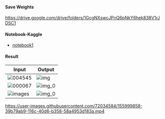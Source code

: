 #### Save Weights
https://drive.google.com/drive/folders/1GcgNXswcJPnQ6pNkY6hek838V1rJDSC1

#### Notebook-Kaggle 
* [notebook1](https://www.kaggle.com/acousticmusic/ai4theblind/notebook)

#### Result
|Input                                  |Output                                       |
|-------------------------------------- |---------------------------------------------|
|![004545](https://user-images.githubusercontent.com/72034584/155994827-c36db51b-b368-4628-9a61-b4e80db4b005.jpg)|![img](https://user-images.githubusercontent.com/72034584/156599512-3087476a-11a9-43ad-9ad4-d686f4f90991.jpg)|
|![000067](https://user-images.githubusercontent.com/72034584/155995173-f9a3c173-6238-46a5-885e-2288cff42cce.jpg)|![img_0](https://user-images.githubusercontent.com/72034584/155995195-153d694b-0650-4b8d-bf51-9c82d5d634f7.jpg)|
|![images](https://user-images.githubusercontent.com/72034584/155995323-b01695a7-dcc5-4ae0-a110-05f8a8f84712.jpg)|![img_0](https://user-images.githubusercontent.com/72034584/155995355-d20f2c33-4dfb-41d3-9904-112eec3e37d5.jpg)|

https://user-images.githubusercontent.com/72034584/155999858-39b79ab9-116c-40d6-b358-58a4953d183a.mp4


